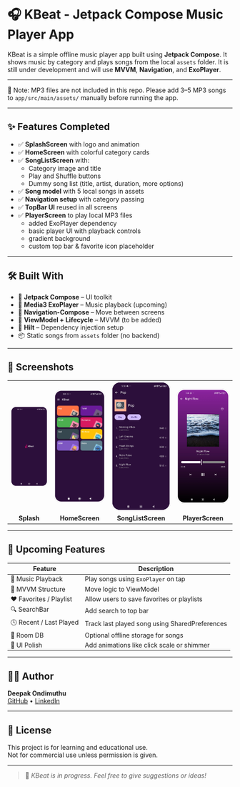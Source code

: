 # 🎧 KBeat - Jetpack Compose Music Player App

KBeat is a simple offline music player app built using **Jetpack Compose**. It shows music by category and plays songs from the local `assets` folder. It is still under development and will use **MVVM**, **Navigation**, and **ExoPlayer**.

---
🎵 Note: MP3 files are not included in this repo.
Please add 3–5 MP3 songs to `app/src/main/assets/` manually before running the app.

---

## ✨ Features Completed

- ✅ **SplashScreen** with logo and animation
- ✅ **HomeScreen** with colorful category cards
- ✅ **SongListScreen** with:
  - Category image and title
  - Play and Shuffle buttons
  - Dummy song list (title, artist, duration, more options)
- ✅ **Song model** with 5 local songs in assets
- ✅ **Navigation setup** with category passing
- ✅ **TopBar UI** reused in all screens
- ✅ **PlayerScreen** to play local MP3 files
  - added ExoPlayer dependency
  - basic player UI with playback controls
  - gradient background
  - custom top bar & favorite icon placeholder

---

## 🛠️ Built With

- 🧩 **Jetpack Compose** – UI toolkit
- 🎵 **Media3 ExoPlayer** – Music playback (upcoming)
- 🔁 **Navigation-Compose** – Move between screens
- 🧠 **ViewModel + Lifecycle** – MVVM (to be added)
- 💉 **Hilt** – Dependency injection setup
- 📦 Static songs from `assets` folder (no backend)

---

## 📸 Screenshots

<table>
  <tr>
    <td><img src="screenshots/splash.png" width="220" style="border-radius: 12px;" alt="Splash"/></td>
    <td><img src="screenshots/home.png" width="220" style="border-radius: 12px;" alt="HomeScreen"/></td>
    <td><img src="screenshots/song_list.png" width="220" style="border-radius: 12px;" alt="SongListScreen"/></td>
    <td><img src="screenshots/players.png" width="220" style="border-radius: 12px;" alt="PlayerScreen"/></td>
  </tr>
  <tr>
    <td align="center"><strong>Splash</strong></td>
    <td align="center"><strong>HomeScreen</strong></td>
    <td align="center"><strong>SongListScreen</strong></td>
    <td align="center"><strong>PlayerScreen</strong></td>
  </tr>
</table>


---

## 📌 Upcoming Features

| Feature                  | Description                                    |
|-------------------------|------------------------------------------------|
| 🎵 Music Playback       | Play songs using `ExoPlayer` on tap            |
| 🧠 MVVM Structure        | Move logic to ViewModel                        |
| ❤️ Favorites / Playlist | Allow users to save favorites or playlists     |
| 🔍 SearchBar            | Add search to top bar                          |
| 🕓 Recent / Last Played  | Track last played song using SharedPreferences |
| 💾 Room DB              | Optional offline storage for songs             |
| 🎨 UI Polish            | Add animations like click scale or shimmer     |

---

## 🧑‍💻 Author

**Deepak Ondimuthu**  
[GitHub](https://github.com/MeteorBlitz) • [LinkedIn](https://www.linkedin.com/in/deepak-ondimuthu-752856a8/)

---

## 📜 License

This project is for learning and educational use.  
Not for commercial use unless permission is given.

---

> 🔔 *KBeat is in progress. Feel free to give suggestions or ideas!*
